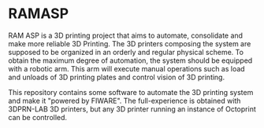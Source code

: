 # RAMASP
RAM ASP is a 3D printing project that aims to automate, consolidate and make more reliable 3D Printing.
The 3D printers composing the system are supposed to be organized in an orderly and regular physical scheme.
To obtain the maximum degree of automation, the system should be equipped with a robotic arm. This arm will execute manual operations such as load and unloads of 3D printing plates and control vision of 3D printing.

This repository contains some software to automate the 3D printing system and make it "powered by FIWARE".
The full-experience is obtained with 3DPRN-LAB 3D printers, but any 3D printer running an instance of Octoprint can be controlled.

